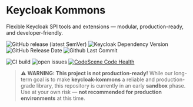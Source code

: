 # Keycloak Kommons

Flexible Keycloak SPI tools and extensions — modular, production-ready, and developer-friendly.

![GitHub release (latest SemVer)](https://img.shields.io/github/v/release/sventorben/keycloak-kommons?sort=semver)
![Keycloak Dependency Version](https://img.shields.io/badge/Keycloak-26.2.4-blue)
![GitHub Release Date](https://img.shields.io/github/release-date-pre/sventorben/keycloak-kommons)
![Github Last Commit](https://img.shields.io/github/last-commit/sventorben/keycloak-kommons)

![CI build](https://github.com/sventorben/keycloak-kommons/actions/workflows/buildAndTest.yml/badge.svg)
![open issues](https://img.shields.io/github/issues/sventorben/keycloak-kommons)
[![CodeScene Code Health](https://codescene.io/projects/66785/status-badges/code-health)](https://codescene.io/projects/53524)

> ⚠️ **WARNING: This project is not production-ready!**
> While our long-term goal is to make **keycloak-kommons** a reliable and production-grade library, this repository is currently in an early **sandbox** phase.
> Use at your own risk — **not recommended for production environments** at this time.
